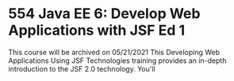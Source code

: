 # 554 Java EE 6: Develop Web Applications with JSF Ed 1



This course will be archived on 05/21/2021
This Developing Web Applications Using JSF Technologies training provides an in-depth introduction to the JSF 2.0 technology. You'll
